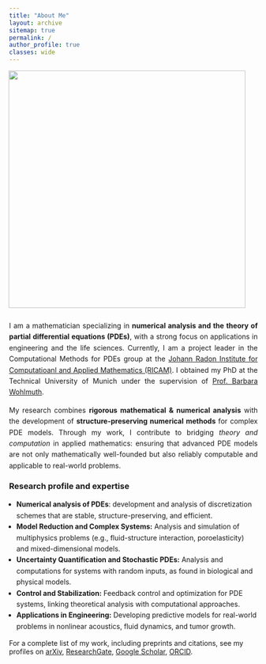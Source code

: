 ```yaml
---
title: "About Me"
layout: archive
sitemap: true
permalink: /
author_profile: true
classes: wide
---
```


<img src="/assets/images/research.png" width="480px" align="right" style="display:block;margin-bottom:25px;margin-left:auto;margin-right:auto;padding-left: 25px;padding-right: 25px;" z-index="1" /> 

<p style="text-align: justify; line-height: 1.6;">
    I am a mathematician specializing in <strong>numerical analysis and the theory of partial differential equations (PDEs)</strong>, with a strong focus on applications in engineering and the life sciences. Currently, I am a project leader in the Computational Methods for PDEs group at the <a href="https://www.oeaw.ac.at/ricam/">Johann Radon Institute for Computatioanl and Applied Mathematics (RICAM)</a>. I obtained my PhD at the Technical University of Munich under the supervision of <a href="https://www.math.cit.tum.de/math/forschung/gruppen/numerical-analysis/">Prof. Barbara Wohlmuth</a>.
</p>

<p style="text-align: justify; line-height: 1.6;">
My research combines <strong>rigorous mathematical & numerical analysis</strong> with the development of <strong>structure-preserving numerical methods</strong> for complex PDE models. Through my work, I contribute to bridging <em>theory and computation</em> in applied mathematics: ensuring that advanced PDE models are not only mathematically well-founded but also reliably computable and applicable to real-world problems.  
</p>

<h3 style="margin-top: 20px;">Research profile and expertise</h3>
<ul style="padding-left: 15px; line-height: 1.6;">
    <li><strong>Numerical analysis of PDEs</strong>: development and analysis of discretization schemes that are stable, structure-preserving, and efficient.</li>
    <li><strong>Model Reduction and Complex Systems:</strong> Analysis and simulation of multiphysics problems (e.g., fluid-structure interaction, poroelasticity) and mixed-dimensional models.</li>
    <li><strong>Uncertainty Quantification and Stochastic PDEs:</strong> Analysis and computations for systems with random inputs, as found in biological and physical models.</li>
    <li><strong>Control and Stabilization:</strong> Feedback control and optimization for PDE systems, linking theoretical analysis with computational approaches.</li>
    <li><strong>Applications in Engineering:</strong> Developing predictive models for real-world problems in nonlinear acoustics, fluid dynamics, and tumor growth.</li>
</ul>

<p>For a complete list of my work, including preprints and citations, see my profiles on
    <a href="https://arxiv.org/a/fritz_m_1.html">arXiv</a>, 
    <a href="https://www.researchgate.net/profile/Marvin-Fritz">ResearchGate</a>, 
    <a href="https://scholar.google.com/citations?user=UXscgtgAAAAJ&hl=en">Google Scholar</a>,
    <a href="https://orcid.org/0000-0002-8360-7371">ORCID</a>.
</p>

